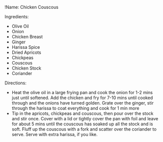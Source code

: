 !Name: Chicken Couscous

Ingredients:
- Olive Oil
- Onion
- Chicken Breast
- Ginger
- Harissa Spice
- Dried Apricots
- Chickpeas
- Couscous
- Chicken Stock
- Coriander

Directions:
- Heat the olive oil in a large frying pan and cook the onion for 1-2 mins just until softened. Add the chicken and fry for 7-10 mins until cooked through and the onions have turned golden. Grate over the ginger, stir through the harissa to coat everything and cook for 1 min more
- Tip in the apricots, chickpeas and couscous, then pour over the stock and stir once. Cover with a lid or tightly cover the pan with foil and leave for about 5 mins until the couscous has soaked up all the stock and is soft. Fluff up the couscous with a fork and scatter over the coriander to serve. Serve with extra harissa, if you like.
